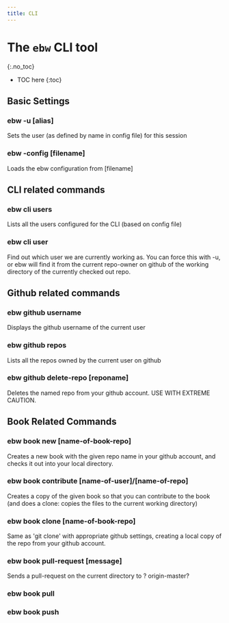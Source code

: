 ```yaml
---
title: CLI
---
```


# The `ebw` CLI tool
{:.no_toc}

* TOC here
{:toc}

## Basic Settings

### ebw -u [alias]
Sets the user (as defined by name in config file) for this session

### ebw -config [filename]
Loads the ebw configuration from [filename]

## CLI related commands
### ebw cli users
Lists all the users configured for the CLI (based on config file)

### ebw cli user
Find out which user we are currently working as. You can force this with -u,
or ebw will find it from the current repo-owner on github of the
working directory of the currently checked out repo.

## Github related commands

### ebw github username
Displays the github username of the current user

### ebw github repos
Lists all the repos owned by the current user on github

### ebw github delete-repo [reponame]
Deletes the named repo from your github account. USE WITH EXTREME CAUTION.

## Book Related Commands

### ebw book new [name-of-book-repo]
Creates a new book with the given repo name in your github account, and checks it out into your local directory.

### ebw book contribute [name-of-user]/[name-of-repo]
Creates a copy of the given book so that you can contribute to the book (and does a clone: copies the files to the current working directory)

### ebw book clone [name-of-book-repo]
Same as 'git clone' with appropriate github settings, creating a local copy of the repo from your github account.

### ebw book pull-request [message]
Sends a pull-request on the current directory to ? origin-master?

### ebw book pull

### ebw book push
